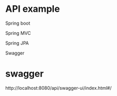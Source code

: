 # API example

<p>Spring boot</p>
<p>Spring MVC</p>
<p>Spring JPA</p>
<p>Swagger</p>

# swagger
http://localhost:8080/api/swagger-ui/index.html#/
